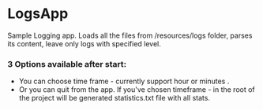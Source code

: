 # LogsApp
Sample Logging app. 
Loads all the files from /resources/logs folder, parses its content, leave only logs with specified level. 
### 3 Options available after start:
* You can choose time frame - currently support hour or minutes .
* Or you can quit from the app. 
If you've chosen timeframe - in the root of the project will be generated statistics.txt file with all stats. 


